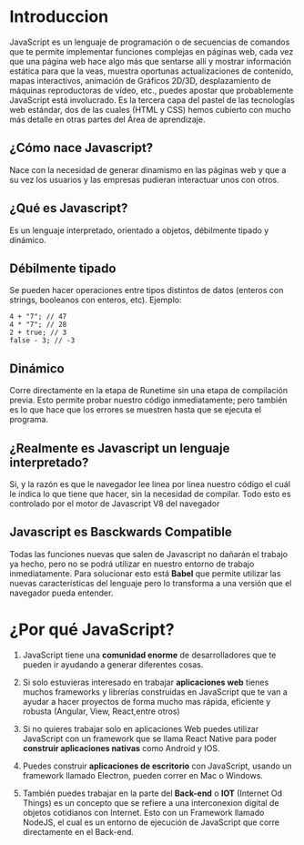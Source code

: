
# Introduccion 
JavaScript es un lenguaje de programación o de secuencias de comandos que te permite implementar funciones complejas en páginas web, cada vez que una página web hace algo más que sentarse allí y mostrar información estática para que la veas, muestra oportunas actualizaciones de contenido, mapas interactivos, animación de Gráficos 2D/3D, desplazamiento de máquinas reproductoras de vídeo, etc., puedes apostar que probablemente JavaScript está involucrado. Es la tercera capa del pastel de las tecnologías web estándar, dos de las cuales (HTML y CSS) hemos cubierto con mucho más detalle en otras partes del Área de aprendizaje.



## ¿Cómo nace Javascript? 
Nace con la necesidad de generar dinamismo en las páginas web y que a su vez los usuarios y las empresas pudieran interactuar unos con otros.  

## ¿Qué es Javascript?
Es un lenguaje interpretado, orientado a objetos, débilmente tipado y dinámico.  

## Débilmente tipado
Se pueden hacer operaciones entre tipos distintos de datos (enteros con strings, booleanos con enteros, etc). Ejemplo:
```
4 + "7"; // 47
4 * "7"; // 28
2 + true; // 3
false - 3; // -3
```
## Dinámico
Corre directamente en la etapa de Runetime sin una etapa de compilación previa. Esto permite probar nuestro código inmediatamente; pero también es lo que hace que los errores se muestren hasta que se ejecuta el programa.  

## ¿Realmente es Javascript un lenguaje interpretado?
Si, y la razón es que le navegador lee linea por linea nuestro código el cuál le indica lo que tiene que hacer, sin la necesidad de compilar. Todo esto es controlado por el motor de Javascript V8 del navegador  

## Javascript es Basckwards Compatible
Todas las funciones nuevas que salen de Javascript no dañarán el trabajo ya hecho, pero no se podrá utilizar en nuestro entorno de trabajo inmediatamente. Para solucionar esto está  **Babel**  que permite utilizar las nuevas características del lenguaje pero lo transforma a una versión que el navegador pueda entender.


# ¿Por qué JavaScript? 

1. JavaScript tiene una  **comunidad enorme**  de desarrolladores que te pueden ir ayudando a generar diferentes cosas.

2. Si solo estuvieras interesado en trabajar  **aplicaciones web**  tienes muchos frameworks y librerías construidas en JavaScript que te van a ayudar a hacer proyectos de forma mucho mas rápida, eficiente y robusta (Angular, View, React,entre otros)
    
3. Si no quieres trabajar solo en aplicaciones Web puedes utilizar JavaScript con un framework que se llama React Native para poder  **construir aplicaciones nativas**  como Android y IOS.
    
4. Puedes construir  **aplicaciones de escritorio**  con JavaScript, usando un framework llamado Electron, pueden correr en Mac o Windows.
    
5. También puedes trabajar en la parte del  **Back-end**  o **IOT** (Internet Od Things) es un concepto que se refiere a una interconexion digital de objetos cotidianos con Internet. Esto con un Framework llamado NodeJS, el cual es un entorno de ejecución de JavaScript que corre directamente en el Back-end.